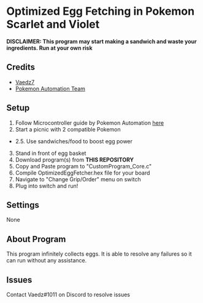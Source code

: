# **Optimized Egg Fetching in Pokemon Scarlet and Violet**
**DISCLAIMER: This program may start making a sandwich and waste your ingredients. Run at your own risk**

## Credits
- [Vaedz7](https://github.com/Vaedz7 "Vaedz7")
- [Pokemon Automation Team](https://github.com/PokemonAutomation "Pokemon Automation Team")

## Setup
1. Follow Microcontroller guide by Pokemon Automation [here](https://github.com/PokemonAutomation/Microcontroller "here")
2. Start a picnic with 2 compatible Pokemon
- 2.5. Use sandwiches/food to boost egg power
3. Stand in front of egg basket
4. Download program(s) from **THIS REPOSITORY**
5. Copy and Paste program to "CustomProgram_Core.c"
6. Compile OptimizedEggFetcher.hex file for your board
7. Navigate to "Change Grip/Order" menu on switch
8. Plug into switch and run!

## Settings
None

## About Program
This program infinitely collects eggs. It is able to resolve any failures so it can run without any assistance.

## Issues
Contact Vaedz#1011 on Discord to resolve issues
